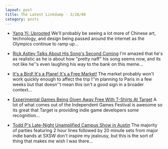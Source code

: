 ```yaml
---
layout: post
title: The Latest Linkdump - 3/28/08
category: posts
---
```


*   <a href="http://www.coolhunting.com/archives/2008/03/yang_yi_uproote.php">Yang Yi: Uprooted</a> We'll probably be seeing a lot more of Chinese art, technology, and design being passed around the internet as the Olympics continue to ramp up...

*   <a href="http://latimesblogs.latimes.com/webscout/2008/03/rick-astley-kin.html">Rick Astley Talks About His Song's Second Coming</a> I'm amazed that he's as realistic as he is about how "pretty naff" his song seems now, and its not like he''s even laughing his way to the bank on this meme...

*   <a href="http://www.reason.com/blog/show/125693.html">It's a Bird!  It's a Plane!  It's a Free Market!</a> The market probably won't work quickly enough to affect the trip I''m planning to Paris in a few weeks but that doesn''t mean this isn't a good sign in a broader context...

*   <a href="http://www.boingboing.net/2008/03/21/experimental-games-b.html">Experimental Games Being Given Away Free With T-Shirts At Target</a> A lot of what comes out of the Independent Games Festival is awesome so its great that Target is providing indie game developers some recognition...

*   <a href="http://www.brooklynvegan.com/archives/2008/03/todd_ps_latenig.html">Todd P's Late-Night Unamplified Campus Show in Austin</a> The majority of parties featuring 2 hour lines followed by 20 minute sets from major indie bands at SXSW don't inspire my jealousy, but this is the sort of thing that makes me wish I was there...
